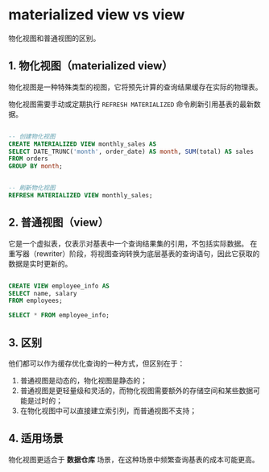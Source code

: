 
# materialized view vs view

物化视图和普通视图的区别。

## 1. 物化视图（materialized view）

物化视图是一种特殊类型的视图，它将预先计算的查询结果缓存在实际的物理表。

物化视图需要手动或定期执行 `REFRESH MATERIALIZED` 命令刷新引用基表的最新数据。

```sql

-- 创建物化视图
CREATE MATERIALIZED VIEW monthly_sales AS
SELECT DATE_TRUNC('month', order_date) AS month, SUM(total) AS sales
FROM orders
GROUP BY month;


-- 刷新物化视图
REFRESH MATERIALIZED VIEW monthly_sales;

```

## 2. 普通视图（view）

它是一个虚拟表，仅表示对基表中一个查询结果集的引用，不包括实际数据。
在重写器（rewriter）阶段，将视图查询转换为底层基表的查询语句，因此它获取的数据是实时更新的。

```sql

CREATE VIEW employee_info AS
SELECT name, salary
FROM employees;

SELECT * FROM employee_info;

```

## 3. 区别

他们都可以作为缓存优化查询的一种方式，但区别在于：

1. 普通视图是动态的，物化视图是静态的；
2. 普通视图是更轻量级和灵活的，而物化视图需要额外的存储空间和某些数据可能是过时的；
3. 在物化视图中可以直接建立索引列，而普通视图不支持；

## 4. 适用场景

物化视图更适合于 **数据仓库** 场景，在这种场景中频繁查询基表的成本可能更高。
